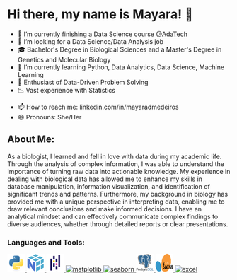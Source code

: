 <h1>Hi there, my name is Mayara! 👋</h1> 

<!--
**MayaraDM/MayaraDM** is a ✨ _special_ ✨ repository because its `README.md` (this file) appears on your GitHub profile.

Here are some ideas to get you started: -->

- 🔭 I’m currently finishing a Data Science course [@AdaTech](https://ada.tech/)
- 👯 I’m looking for a Data Science/Data Analysis job
- 🎓 Bachelor's Degree in Biological Sciences and a Master's Degree in Genetics and Molecular Biology
- 🌱 I’m currently learning Python, Data Analytics, Data Science, Machine Learning
- 🧐 Enthusiast of Data-Driven Problem Solving
- 📉 Vast experience with Statistics
<!-- - 🤔 I’m looking for help with ...
- 💬 Ask me about ... -->
- 📫 How to reach me: linkedin.com/in/mayaradmedeiros
- 😄 Pronouns: She/Her
<!-- - ⚡ Fun fact: ...
-->
<h2>About Me: </h2>
<p>As a biologist, I learned and fell in love with data during my academic life. Through the analysis of complex information, I was able to understand the importance of turning raw data into actionable knowledge. My experience in dealing with biological data has allowed me to enhance my skills in database manipulation, information visualization, and identification of significant trends and patterns. Furthermore, my background in biology has provided me with a unique perspective in interpreting data, enabling me to draw relevant conclusions and make informed decisions. I have an analytical mindset and can effectively communicate complex findings to diverse audiences, whether through detailed reports or clear presentations.</p>

<!--<p>I am proactive, agile, and responsible, always seeking more knowledge and challenges. I possess communication skills, teamwork abilities, and leadership qualities.</p> -->

<h3 align="left">Languages and Tools:</h3>
<a href="https://www.python.org" target="_blank" rel="noreferrer">
  <img src="https://raw.githubusercontent.com/devicons/devicon/master/icons/python/python-original.svg" alt="python" width="40" height="40"/>
</a> 
<a href="https://numpy.org/" target="_blank" rel="noreferrer">
  <img src="https://raw.githubusercontent.com/devicons/devicon/master/icons/numpy/numpy-original.svg" alt="numpy" width="40" height="40"/>
</a>
<a href="https://pandas.pydata.org/" target="_blank" rel="noreferrer">
  <img src="https://raw.githubusercontent.com/devicons/devicon/2ae2a900d2f041da66e950e4d48052658d850630/icons/pandas/pandas-original.svg" alt="pandas" width="40" height="40"/>
</a>
<a href="https://matplotlib.org/stable/index.html" target="_blank" rel="noreferrer">
  <img src="https://camo.githubusercontent.com/30cc661e7ec7d6092c130d61f91f1bd54c2a36d88ab3922600fb22c295580c49/68747470733a2f2f7365656b6c6f676f2e636f6d2f696d616765732f4d2f6d6174706c6f746c69622d6c6f676f2d373637363837304143302d7365656b6c6f676f2e636f6d2e706e67" alt="matplotlib" width="40" height="40"/>
</a>
<a href="https://seaborn.pydata.org/" target="_blank" rel="noreferrer">
  <img src="https://seaborn.pydata.org/_images/logo-mark-lightbg.svg" alt="seaborn" width="40" height="40"/>
</a>
<!--<a href="https://plotly.com/python/" target="_blank" rel="noreferrer">
  <img src="https://camo.githubusercontent.com/08c7d8de68322f826330340d6ec380752a9f827052f4421b24a38edc441e83ac/68747470733a2f2f696d616765732e706c6f742e6c792f6c6f676f2f6e65772d6272616e64696e672f706c6f746c792d6c6f676f6d61726b2e706e67" alt="plotly" width="40" height="40"/>
</a> -->
<a href="https://www.postgresql.org" target="_blank" rel="noreferrer">
  <img src="https://raw.githubusercontent.com/devicons/devicon/master/icons/postgresql/postgresql-original-wordmark.svg" alt="postgresql" width="40" height="40"/>
</a>
  <a href="https://scikit-learn.org/stable/" target="_blank" rel="noreferrer">
    <img src="https://github.com/scikit-learn/scikit-learn/raw/main/doc/logos/1280px-scikit-learn-logo.png?raw=true" alt="sklearn" width="40" height="40"/>
  </a>
  <!--<a href="https://powerbi.microsoft.com/pt-br/" target="_blank" rel="noreferrer">
    <img src="https://upload.wikimedia.org/wikipedia/commons/thumb/c/cf/New_Power_BI_Logo.svg/2048px-New_Power_BI_Logo.svg.png" alt="power bi" width="40" height="40"/>
  </a> -->
  <a href="https://www.microsoft.com/pt-br/microsoft-365/excel" target="_blank" rel="noreferrer">
    <img src="https://images.freeimages.com/fic/images/icons/2795/office_2013_hd/2000/excel.png" alt="excel" width="40" height="40"/>
  </a>
